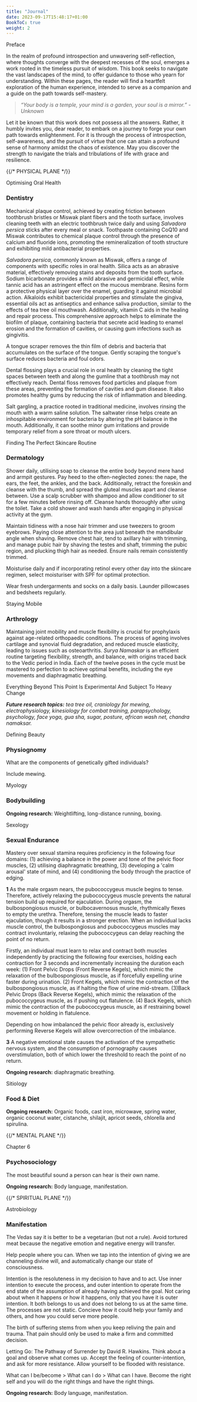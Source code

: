 ```yaml
---
title: "Journal"
date: 2023-09-17T15:48:17+01:00
BookToC: true
weight: 2
---
```




<n2a>Preface</n2a>

In the realm of profound introspection and unwavering self-reflection, where thoughts converge with the deepest recesses of the soul, emerges a work rooted in the timeless pursuit of wisdom. This book seeks to navigate the vast landscapes of the mind, to offer guidance to those who yearn for understanding. Within these pages, the reader will find a heartfelt exploration of the human experience, intended to serve as a companion and a guide on the path towards self-mastery.

> *“Your body is a temple, your mind is a garden, your soul is a mirror.” - Unknown*

Let it be known that this work does not possess all the answers. Rather, it humbly invites you, dear reader, to embark on a journey to forge your own path towards enlightenment. For it is through the process of introspection, self-awareness, and the pursuit of virtue that one can attain a profound sense of harmony amidst the chaos of existence. May you discover the strength to navigate the trials and tribulations of life with grace and resilience.



{{/* PHYSICAL PLANE */}}



<n2>Optimising Oral Health</n2>
### Dentistry

Mechanical plaque control, achieved by creating friction between toothbrush bristles or Miswak plant fibers and the tooth surface, involves cleaning teeth with an electric toothbrush twice daily and using *Salvadora persica* sticks after every meal or snack. Toothpaste containing CoQ10 and Miswak contributes to chemical plaque control through the presence of calcium and fluoride ions, promoting the remineralization of tooth structure and exhibiting mild antibacterial properties.

*Salvadora persica*, commonly known as Miswak, offers a range of components with specific roles in oral health. Silica acts as an abrasive material, effectively removing stains and deposits from the tooth surface. Sodium bicarbonate provides a mild abrasive and germicidal effect, while tannic acid has an astringent effect on the mucous membrane. Resins form a protective physical layer over the enamel, guarding it against microbial action. Alkaloids exhibit bactericidal properties and stimulate the gingiva, essential oils act as antiseptics and enhance saliva production, similar to the effects of tea tree oil mouthwash. Additionally, vitamin C aids in the healing and repair process. This comprehensive approach helps to eliminate the biofilm of plaque, containing bacteria that secrete acid leading to enamel erosion and the formation of cavities, or causing gum infections such as gingivitis.

A tongue scraper removes the thin film of debris and bacteria that accumulates on the surface of the tongue. Gently scraping the tongue's surface reduces bacteria and foul odors.

Dental flossing plays a crucial role in oral health by cleaning the tight spaces between teeth and along the gumline that a toothbrush may not effectively reach. Dental floss removes food particles and plaque from these areas, preventing the formation of cavities and gum disease. It also promotes healthy gums by reducing the risk of inflammation and bleeding.

Salt gargling, a practice rooted in traditional medicine, involves rinsing the mouth with a warm saline solution. The saltwater rinse helps create an inhospitable environment for bacteria by altering the pH balance in the mouth. Additionally, it can soothe minor gum irritations and provide temporary relief from a sore throat or mouth ulcers.



<n2>Finding The Perfect Skincare Routine</n2>
### Dermatology

Shower daily, utilising soap to cleanse the entire body beyond mere hand and armpit gestures. Pay heed to the often-neglected zones: the nape, the ears, the feet, the ankles, and the back. Additionally, retract the foreskin and cleanse with the thumb, and spread the gluteal muscles apart and cleanse between. Use a scalp scrubber with shampoo and allow conditioner to sit for a few minutes before rinsing off. Cleanse hands thoroughly after using the toilet. Take a cold shower and wash hands after engaging in physical activity at the gym.

Maintain tidiness with a nose hair trimmer and use tweezers to groom eyebrows. Paying close attention to the area just beneath the mandibular angle when shaving. Remove chest hair, tend to axillary hair with trimming, and manage pubic hair by shaving the testes and shaft, trimming the pubic region, and plucking thigh hair as needed. Ensure nails remain consistently trimmed.

Moisturise daily and if incorporating retinol every other day into the skincare regimen, select moisturiser with SPF for optimal protection.

Wear fresh undergarments and socks on a daily basis. Launder pillowcases and bedsheets regularly.



<n2>Staying Mobile</n2>
### Arthrology

Maintaining joint mobility and muscle flexibility is crucial for prophylaxis against age-related orthopaedic conditions. The process of ageing involves cartilage and synovial fluid degradation, and reduced muscle elasticity, leading to issues such as osteoarthritis. *Surya Namaskar* is an efficient routine targeting flexibility, strength, and balance, with origins traced back to the Vedic period in India. Each of the twelve poses in the cycle must be mastered to perfection to achieve optimal benefits, including the eye movements and diaphragmatic breathing.



<draft>

<n2a>Everything Beyond This Point Is Experimental And Subject To Heavy Change</n2a>

***Future research topics:*** *tea tree oil, craniology for mewing, electrophysiology, kinesiology for combat training, parapsychology, psychology, face yoga, gua sha, sugar, posture, african wash net, chandra namaksar.*

<n2>Defining Beauty</n2>
### Physiognomy

What are the components of genetically gifted individuals?

Include mewing.


<n2>Myology</n2>
### Bodybuilding

**Ongoing research:** Weightlifting, long-distance running, boxing.  

<n2>Sexology</n2>
### Sexual Endurance

Mastery over sexual stamina requires proficiency in the following four domains: (1) achieving a balance in the power and tone of the pelvic floor muscles, (2) utilising diaphragmatic breathing, (3) developing a 'calm arousal' state of mind, and (4) conditioning the body through the practice of edging.

**1** As the male orgasm nears, the pubococcygeus muscle begins to tense. Therefore, actively relaxing the pubococcygeus muscle prevents the natural tension build up required for ejaculation. During orgasm, the bulbospongiosus muscle, or bulbocavernosus muscle, rhythmically flexes to empty the urethra. Therefore, tensing the muscle leads to faster ejaculation, though it results in a stronger erection. When an individual lacks muscle control, the bulbospongiosus and pubococcygeus muscles may contract involuntariy, relaxing the pubococcygeus can delay reaching the point of no return.

Firstly, an individual must learn to relax and contract both muscles independently by practicing the following four exercises, holding each contraction for 3 seconds and incrementally increasing the duration each week: (1) Front Pelvic Drops (Front Reverse Kegels), which mimic the relaxation of the bulbospongiosus muscle, as if forcefully expelling urine faster during urination.
(2) Front Kegels, which mimic the contraction of the bulbospongiosus muscle, as if halting the flow of urine mid-stream.
(3)Back Pelvic Drops (Back Reverse Kegels), which mimic the relaxation of the pubococcygeus muscle, as if pushing out flatulence.
(4) Back Kegels, which mimic the contraction of the pubococcygeus muscle, as if restraining bowel movement or holding in flatulence.

Depending on how imbalanced the pelvic floor already is, exclusively performing Reverse Kegels will allow overcorrection of the imbalance.

**3** A negative emotional state causes the activation of the sympathetic nervous system, and the consumption of pornography causes overstimulation, both of which lower the threshold to reach the point of no return.

**Ongoing research:** diaphragmatic breathing.

<n2>Sitiology</n2>
### Food & Diet

**Ongoing research:** Organic foods, cast iron, microwave, spring water, organic coconut water, cistanche, shilajit, apricot seeds, chlorella and spirulina.  


{{/* MENTAL PLANE */}}

<n2>Chapter 6</n2>
### Psychosociology

The most beautiful sound a person can hear is their own name.

**Ongoing research:** Body language, manifestation.

{{/* SPIRITUAL PLANE */}}

<n2>Astrobiology</n2>
### Manifestation

The Vedas say it is better to be a vegetarian (but not a rule). Avoid tortured meat because the negative emotion and negative energy will transfer. 

Help people where you can. When we tap into the intention of giving we are channeling divine will, and automatically change our state of consciousness. 

Intention is the resoluteness in my decision to have and to act. Use inner intention to execute the process, and outer intention to operate from the end state of the assumption of already having achieved the goal. Not caring about when it happens or how it happens, only that you have it is outer intention. It both belongs to us and does not belong to us at the same time. The processes are not static. Concieve how it could help your family and others, and how you could serve more people.

The birth of suffering stems from when you keep reliving the pain and trauma. That pain should only be used to make a firm and committed decision. 

Letting Go: The Pathway of Surrender by David R. Hawkins. Think about a goal and observe what comes up. Accept the feeling of counter-intention, and ask for more resistance. Allow yourself to be flooded with resistance.

What can I be/become > What can I do > What can I have. Become the right self and you will do the right things and have the right things.

**Ongoing research:** Body language, manifestation.

<draft>

